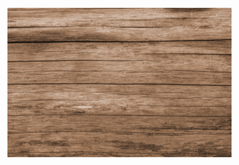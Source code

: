 ![alt text](https://github.com/SARIF-MALIK/FullStack-TodoList/blob/main/client/public/assets/bg.jpg?raw=true)

